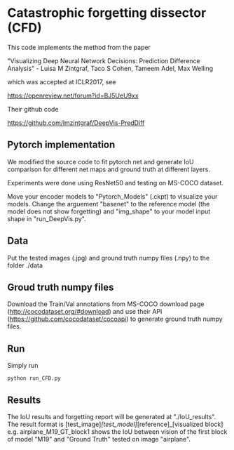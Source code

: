 # Catastrophic forgetting dissector (CFD)

This code implements the method from the paper

"Visualizing Deep Neural Network Decisions: Prediction Difference Analysis" - Luisa M Zintgraf, Taco S Cohen, Tameem Adel, Max Welling

which was accepted at ICLR2017, see

https://openreview.net/forum?id=BJ5UeU9xx

Their github code

https://github.com/lmzintgraf/DeepVis-PredDiff
## Pytorch implementation
We modified the source code to fit pytorch net and generate IoU comparison for different net maps and ground truth at different layers.

Experiments were done using ResNet50 and testing on MS-COCO dataset.

Move your encoder models to "Pytorch_Models" (.ckpt) to visualize your models. Change the arguement "basenet" to the reference model (the model does not show forgetting) and "img_shape" to your model input shape in "run_DeepVis.py".

## Data
Put the tested images (.jpg) and ground truth numpy files (.npy) to the folder ./data

## Groud truth numpy files
Download the Train/Val annotations from MS-COCO download page (http://cocodataset.org/#download) and use their API (https://github.com/cocodataset/cocoapi) to generate ground truth numpy files.

## Run
Simply run
```
python run_CFD.py
```

## Results
The IoU results and forgetting report will be generated at "./IoU_results". The result format is [test_image]_[test_model]_[reference]_[visualized block]
e.g. airplane_M19_GT_block1 shows the IoU between vision of the first block of model "M19" and "Ground Truth" tested on image "airplane".
